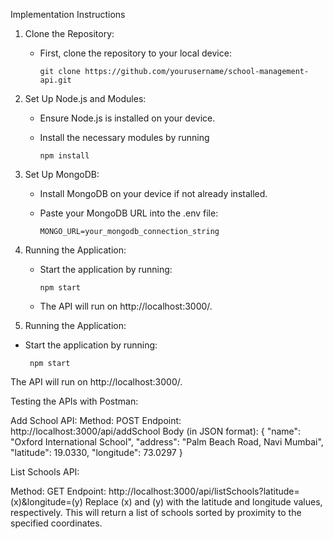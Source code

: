 Implementation Instructions

1. Clone the Repository:
   * First, clone the repository to your local device:

         git clone https://github.com/yourusername/school-management-api.git

2. Set Up Node.js and Modules:
   * Ensure Node.js is installed on your device.
   * Install the necessary modules by running
   
         npm install
     
3. Set Up MongoDB:
   * Install MongoDB on your device if not already installed.
   * Paste your MongoDB URL into the .env file:
   
         MONGO_URL=your_mongodb_connection_string

4. Running the Application:
   * Start the application by running:
   
         npm start

   * The API will run on http://localhost:3000/. 

4. Running the Application:
  * Start the application by running:
    
         npm start
The API will run on http://localhost:3000/.

Testing the APIs with Postman:

Add School API:
Method: POST
Endpoint: http://localhost:3000/api/addSchool
Body (in JSON format):
{
  "name": "Oxford International School",
  "address": "Palm Beach Road, Navi Mumbai",
  "latitude": 19.0330,
  "longitude": 73.0297
}

List Schools API:

Method: GET
Endpoint: http://localhost:3000/api/listSchools?latitude=(x)&longitude=(y)
Replace (x) and (y) with the latitude and longitude values, respectively.
This will return a list of schools sorted by proximity to the specified coordinates.
